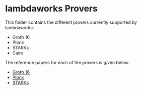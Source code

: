 # lambdaworks Provers

This folder contains the different provers currently supported by lambdaworks:
- Groth 16
- Plonk
- STARKs
- Cairo

The reference papers for each of the provers is given below:
- [Groth 16](https://eprint.iacr.org/2016/260)
- [Plonk](https://eprint.iacr.org/2019/953)
- [STARKs](https://eprint.iacr.org/2018/046.pdf)
